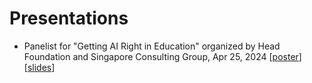 # Presentations

- Panelist for "Getting AI Right in Education" organized by Head Foundation and Singapore Consulting Group, Apr 25, 2024 [[poster](https://github.com/grandeelee/presentations/blob/main/Poster%20-%20Getting%20AI%20Right%20in%20Education_THF%20Dialogues.png)][[slides](https://github.com/grandeelee/presentations/blob/main/Head%20Foundation-Getting%20AI%20Right%20in%20Education-25-Apr-2024.pdf)]